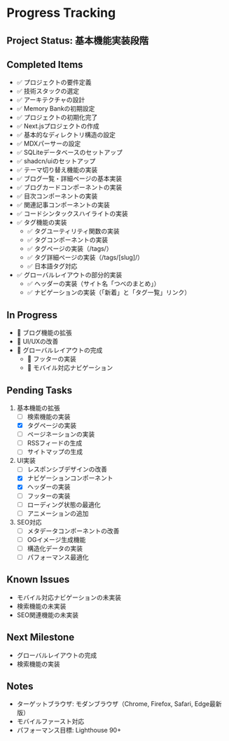 # Progress Tracking

## Project Status: 基本機能実装段階

## Completed Items
- ✅ プロジェクトの要件定義
- ✅ 技術スタックの選定
- ✅ アーキテクチャの設計
- ✅ Memory Bankの初期設定
- ✅ プロジェクトの初期化完了
- ✅ Next.jsプロジェクトの作成
- ✅ 基本的なディレクトリ構造の設定
- ✅ MDXパーサーの設定
- ✅ SQLiteデータベースのセットアップ
- ✅ shadcn/uiのセットアップ
- ✅ テーマ切り替え機能の実装
- ✅ ブログ一覧・詳細ページの基本実装
- ✅ ブログカードコンポーネントの実装
- ✅ 目次コンポーネントの実装
- ✅ 関連記事コンポーネントの実装
- ✅ コードシンタックスハイライトの実装
- ✅ タグ機能の実装
  - ✅ タグユーティリティ関数の実装
  - ✅ タグコンポーネントの実装
  - ✅ タグページの実装（/tags/）
  - ✅ タグ詳細ページの実装（/tags/[slug]/）
  - ✅ 日本語タグ対応
- ✅ グローバルレイアウトの部分的実装
  - ✅ ヘッダーの実装（サイト名「つべのまとめ」）
  - ✅ ナビゲーションの実装（「新着」と「タグ一覧」リンク）

## In Progress
- 🚧 ブログ機能の拡張
- 🚧 UI/UXの改善
- 🚧 グローバルレイアウトの完成
  - 🚧 フッターの実装
  - 🚧 モバイル対応ナビゲーション

## Pending Tasks
1. 基本機能の拡張
   - [ ] 検索機能の実装
   - [x] タグページの実装
   - [ ] ページネーションの実装
   - [ ] RSSフィードの生成
   - [ ] サイトマップの生成

2. UI実装
   - [ ] レスポンシブデザインの改善
   - [x] ナビゲーションコンポーネント
   - [x] ヘッダーの実装
   - [ ] フッターの実装
   - [ ] ローディング状態の最適化
   - [ ] アニメーションの追加

3. SEO対応
   - [ ] メタデータコンポーネントの改善
   - [ ] OGイメージ生成機能
   - [ ] 構造化データの実装
   - [ ] パフォーマンス最適化

## Known Issues
- モバイル対応ナビゲーションの未実装
- 検索機能の未実装
- SEO関連機能の未実装

## Next Milestone
- グローバルレイアウトの完成
- 検索機能の実装

## Notes
- ターゲットブラウザ: モダンブラウザ（Chrome, Firefox, Safari, Edge最新版）
- モバイルファースト対応
- パフォーマンス目標: Lighthouse 90+